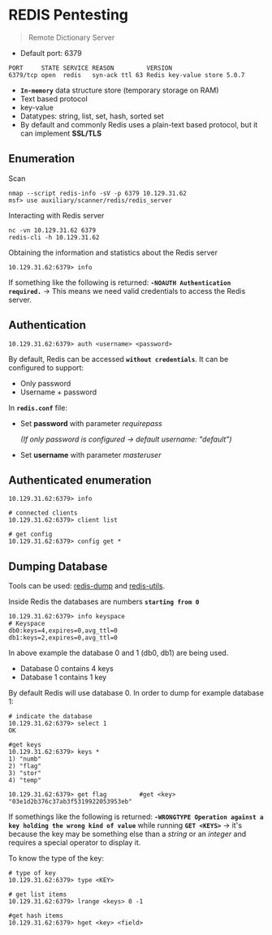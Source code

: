 # REDIS Pentesting
> Remote Dictionary Server
* Default port: 6379 
```console
PORT     STATE SERVICE REASON         VERSION
6379/tcp open  redis   syn-ack ttl 63 Redis key-value store 5.0.7
```
* **`In-memory`** data structure store (temporary storage on RAM)
* Text based protocol
* key-value
* Datatypes: string, list, set, hash, sorted set
* By default and commonly Redis uses a plain-text based protocol, but it can implement **SSL/TLS**

## Enumeration
Scan
```console
nmap --script redis-info -sV -p 6379 10.129.31.62
msf> use auxiliary/scanner/redis/redis_server
```
Interacting with Redis server 
```console
nc -vn 10.129.31.62 6379
redis-cli -h 10.129.31.62
```
Obtaining the information and statistics about the Redis server
```console
10.129.31.62:6379> info
```
If something like the following is returned: **`-NOAUTH Authentication required.`** -> This means we need valid credentials to access the Redis server.
## Authentication

```console
10.129.31.62:6379> auth <username> <password> 
```
By default, Redis can be accessed **`without credentials`**. It can be configured to support:
* Only password
* Username + password

In **`redis.conf`** file:
* Set **password** with parameter *requirepass*
  
  *(If only password is configured -> default username: "default")*
* Set **username** with parameter *masteruser*

## Authenticated enumeration
```console
10.129.31.62:6379> info

# connected clients
10.129.31.62:6379> client list

# get config
10.129.31.62:6379> config get *
```

## Dumping Database
Tools can be used: [redis-dump](https://www.npmjs.com/package/redis-dump) and [redis-utils](https://www.npmjs.com/package/redis-dump).

Inside Redis the databases are numbers **`starting from 0`**
```console
10.129.31.62:6379> info keyspace
# Keyspace
db0:keys=4,expires=0,avg_ttl=0
db1:keys=2,expires=0,avg_ttl=0
```
In above example the database 0 and 1 (db0, db1) are being used.
* Database 0 contains 4 keys
* Database 1 contains 1 key
  
By default Redis will use database 0. In order to dump for example database 1:
```console
# indicate the database
10.129.31.62:6379> select 1
OK

#get keys
10.129.31.62:6379> keys *
1) "numb"
2) "flag"
3) "stor"
4) "temp"

10.129.31.62:6379> get flag         #get <key>
"03e1d2b376c37ab3f5319922053953eb"

```
If somethings like the following is returned: **`-WRONGTYPE Operation against a key holding the wrong kind of value`** while running **`GET <KEYS>`** -> it's because the key may be something else than a *string* or an *integer* and requires a special operator to display it.

To know the type of the key:
```console
# type of key
10.129.31.62:6379> type <KEY>

# get list items
10.129.31.62:6379> lrange <keys> 0 -1

#get hash items
10.129.31.62:6379> hget <key> <field>
```
